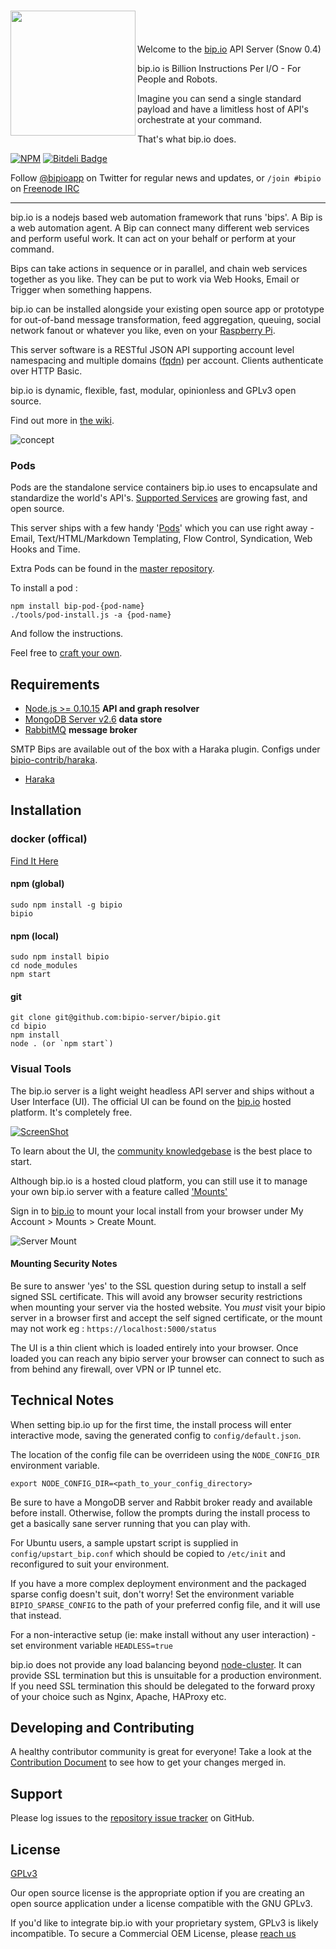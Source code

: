 <a href="https://bip.io"><img align="left" width="200" src="https://bip.io/static/img/bipiologo_color.svg"/></a>
<br/>
=========

Welcome to the [bip.io](https://bip.io) API Server (Snow 0.4)

bip.io is Billion Instructions Per I/O - For People and Robots.

Imagine you can send a single standard payload and have a limitless host of API's orchestrate at your command.

That's what bip.io does.

[![NPM](https://nodei.co/npm/bipio.png?downloads=true)](https://nodei.co/npm/bipio/)
[![Bitdeli Badge](https://d2weczhvl823v0.cloudfront.net/bipio-server/bipio/trend.png)](https://bitdeli.com/free "Bitdeli Badge")

Follow <a href="https://twitter.com/bipioapp" class="twitter-follow-button" data-show-count="false">@bipioapp</a> on Twitter for regular news and updates, or `/join #bipio` on [Freenode IRC](https://freenode.net)

----

bip.io is a nodejs based web automation framework that runs 'bips'. A Bip is a web automation agent.  A Bip can connect many different web services and perform useful work.  It can act on your behalf or perform at your command.

Bips can take actions in sequence or in parallel, and chain web services together as you like. They can be put to work via Web Hooks, Email or Trigger when something happens.

bip.io can be installed alongside your existing open source app or prototype for out-of-band message transformation, feed aggregation, queuing, social network fanout or whatever you like, even on your [Raspberry Pi](http://www.raspberrypi.org/).

This server software is a RESTful JSON API supporting account level namespacing and multiple domains ([fqdn](http://en.wikipedia.org/wiki/Fully_qualified_domain_name)) per account.  Clients authenticate over HTTP Basic.

bip.io is dynamic, flexible, fast, modular, opinionless and GPLv3 open source.

Find out more in [the wiki](https://github.com/bipio-server/bipio/wiki).

![concept](https://bip.io/static/img/docs/bip_concept.png)

### Pods

Pods are the standalone service containers bip.io uses to encapsulate and standardize the world's API's.  [Supported Services](https://github.com/bipio-server/bipio/wiki/Pod-List) are growing fast, and open source.

This server ships with a few handy '[Pods](https://github.com/bipio-server/bipio/wiki/Pods)' which you can use right away - Email, Text/HTML/Markdown Templating, Flow Control, Syndication, Web Hooks and Time.

Extra Pods can be found in the [master repository](https://github.com/bipio-server).

To install a pod :

    npm install bip-pod-{pod-name}
    ./tools/pod-install.js -a {pod-name}

And follow the instructions.

Feel free to [craft your own](https://github.com/bipio-server/bipio/wiki/Pods#creating-pods).

## Requirements

  - [Node.js >= 0.10.15](http://nodejs.org) **API and graph resolver**
  - [MongoDB Server v2.6](http://www.mongodb.org) **data store**
  - [RabbitMQ](http://www.rabbitmq.com) **message broker**

SMTP Bips are available out of the box with a Haraka plugin.  Configs under [bipio-contrib/haraka](https://github.com/bipio-server/bipio-contrib).

  - [Haraka](https://github.com/baudehlo/Haraka)

## Installation

### docker (offical)

  [Find It Here](https://github.com/bipio-server/bipio-docker)

#### npm (global)

    sudo npm install -g bipio
    bipio

#### npm (local)

    sudo npm install bipio
    cd node_modules
    npm start

#### git

    git clone git@github.com:bipio-server/bipio.git
    cd bipio
    npm install
    node . (or `npm start`)

### Visual Tools

The bip.io server is a light weight headless API server and ships without a User Interface (UI).  The official UI can be found on the [bip.io](https://bip.io) hosted platform.  It's completely free.

[![ScreenShot](https://bip.io/static/img/docs/vimeo_overlay.png)](https://vimeo.com/147186752)

To learn about the UI, the [community knowledgebase](https://bip.uservoice.com/knowledgebase) is the best place to start.

Although bip.io is a hosted cloud platform, you can still use it to manage your own bip.io server with a feature called ['Mounts'](https://bip.uservoice.com/knowledgebase/articles/764829-where-is-the-user-interface-for-my-open-source-bip)

Sign in to [bip.io](https://bip.io) to mount your local install from your browser under My Account > Mounts > Create Mount.

![Server Mount](https://bip.io/static/img/docs/server_mount.png)

#### Mounting Security Notes

Be sure to answer 'yes' to the SSL question during setup to install a self signed SSL certificate.  This will avoid any browser security restrictions when mounting your server via the hosted website.  You *must* visit your bipio server in a browser first and accept the self signed certificate, or the mount may not work eg : `https://localhost:5000/status`

The UI is a thin client which is loaded entirely into your browser.  Once loaded you can reach any bipio server your browser can connect to such as from behind any firewall, over VPN or IP tunnel etc.

## Technical Notes

When setting bip.io up for the first time, the install process will enter interactive mode, saving the generated config to `config/default.json`.

The location of the config file can be overrideen using the `NODE_CONFIG_DIR` environment variable.

    export NODE_CONFIG_DIR=<path_to_your_config_directory>

Be sure to have a MongoDB server and Rabbit broker ready and available before install.  Otherwise, follow the prompts during the install process to get a basically sane server running that you can play with.

For Ubuntu users, a sample upstart script is supplied in `config/upstart_bip.conf` which should be copied to
`/etc/init` and reconfigured to suit your environment.

If you have a more complex deployment environment and the packaged sparse config doesn't suit, don't worry!  Set the environment variable `BIPIO_SPARSE_CONFIG` to the path of your preferred config file, and it will use that instead.

For a non-interactive setup (ie: make install without any user interaction) - set environment variable `HEADLESS=true`

bip.io does not provide any load balancing beyond [node-cluster](http://nodejs.org/api/cluster.html).  It can provide SSL termination but this is unsuitable for a production environment.  If you need SSL termination this should be delegated to the forward proxy of your choice such as Nginx, Apache, HAProxy etc.

## Developing and Contributing

A healthy contributor community is great for everyone! Take a look at the [Contribution Document](https://github.com/bipio-server/bipio/blob/master/CONTRIBUTING.md) to see how to get your changes merged in.

## Support

Please log issues to the [repository issue tracker](https://github.com/bipio-server/bipio/issues) on GitHub.

## License

[GPLv3](http://www.gnu.org/copyleft/gpl.html)

Our open source license is the appropriate option if you are creating an open source application under a license compatible with the GNU GPLv3.

If you'd like to integrate bip.io with your proprietary system, GPLv3 is likely incompatible.  To secure a Commercial OEM License, please [reach us](mailto:hello@bip.io)
